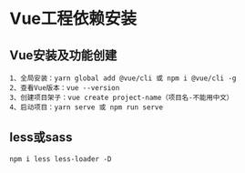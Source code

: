 # Vue工程依赖安装

## Vue安装及功能创建

```shell
1、全局安装：yarn global add @vue/cli 或 npm i @vue/cli -g
2、查看Vue版本：vue --version
3、创建项目架子：vue create project-name（项目名-不能用中文）
4、启动项目：yarn serve 或 npm run serve
```

## less或sass

```shell
npm i less less-loader -D
```

